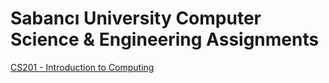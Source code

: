 # Sabancı University Computer Science & Engineering Assignments

[CS201 - Introduction to Computing](https://github.com/berkturetken/SU-Assignments/tree/master/CS201-IntroductionToComputing)
